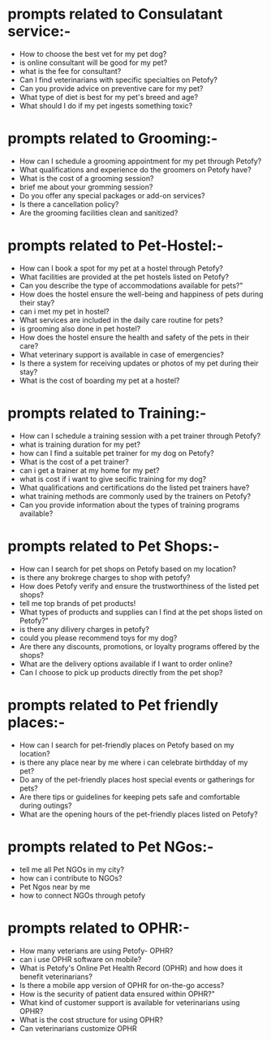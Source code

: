 # prompts related to Consulatant service:-
- How to choose the best vet for my pet dog?
- is online consultant will be good for my pet?
- what is the fee for consultant?
- Can I find veterinarians with specific specialties on Petofy?
- Can you provide advice on preventive care for my pet?
- What type of diet is best for my pet's breed and age?
- What should I do if my pet ingests something toxic?

# prompts related to Grooming:-
- How can I schedule a grooming appointment for my pet through Petofy?
- What qualifications and experience do the groomers on Petofy have?
- What is the cost of a grooming session?
- brief me about your gromming session?
- Do you offer any special packages or add-on services?
- Is there a cancellation policy?
- Are the grooming facilities clean and sanitized?

# prompts related to Pet-Hostel:-
- How can I book a spot for my pet at a hostel through Petofy?
- What facilities are provided at the pet hostels listed on Petofy?
- Can you describe the type of accommodations available for pets?"
- How does the hostel ensure the well-being and happiness of pets during their stay?
- can i met my pet in hostel?
- What services are included in the daily care routine for pets?
- is grooming also done in pet hostel?
- How does the hostel ensure the health and safety of the pets in their care?
- What veterinary support is available in case of emergencies?
- Is there a system for receiving updates or photos of my pet during their stay?
- What is the cost of boarding my pet at a hostel?

# prompts related to Training:-
- How can I schedule a training session with a pet trainer through Petofy?
- what is training duration for my pet?
- how can I find a suitable pet trainer for my dog on Petofy?
- What is the cost of a pet trainer?
- can i get a trainer at my home for my pet?
- what is cost if i want to give secific training for my dog?
- What qualifications and certifications do the listed pet trainers have?
- what training methods are commonly used by the trainers on Petofy?
- Can you provide information about the types of training programs available?

# prompts related to Pet Shops:-
- How can I search for pet shops on Petofy based on my location?
- is there any brokrege charges to shop with petofy?
- How does Petofy verify and ensure the trustworthiness of the listed pet shops?
- tell me top brands of pet products!
- What types of products and supplies can I find at the pet shops listed on Petofy?"
- is there any dilivery charges in petofy?
- could you please recommend toys for my dog?
- Are there any discounts, promotions, or loyalty programs offered by the shops?
- What are the delivery options available if I want to order online?
- Can I choose to pick up products directly from the pet shop?

# prompts related to Pet friendly places:-
- How can I search for pet-friendly places on Petofy based on my location?
- is there any place near by me where i can celebrate birthdday of my pet?
- Do any of the pet-friendly places host special events or gatherings for pets?
- Are there tips or guidelines for keeping pets safe and comfortable during outings?
- What are the opening hours of the pet-friendly places listed on Petofy?

# prompts related to Pet NGos:-
- tell me all Pet NGOs in my city?
- how can i contribute to NGOs?
- Pet Ngos near by me
- how to connect NGOs through petofy

# prompts related to OPHR:-
- How many veterians are using Petofy- OPHR?
- can i use OPHR software on mobile?
- What is Petofy's Online Pet Health Record (OPHR) and how does it benefit veterinarians?
- Is there a mobile app version of OPHR for on-the-go access?
- How is the security of patient data ensured within OPHR?"
- What kind of customer support is available for veterinarians using OPHR?
- What is the cost structure for using OPHR?
- Can veterinarians customize OPHR 
